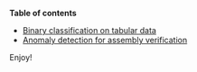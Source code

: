 **Table of contents**
- [Binary classification on tabular data](#https://github.com/esorq/ml-portfolio/blob/main/projects/classification/Binary_classifcation_for_breast_cancer_diagnosis.ipynb)
- [Anomaly detection for assembly verification](#anomaly-detection-for-assembly-verification) 


Enjoy!
